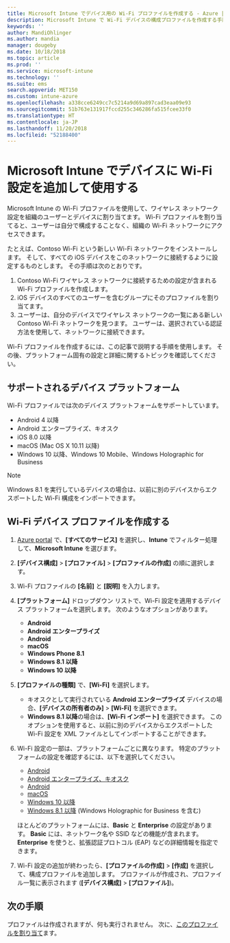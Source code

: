 ```yaml
---
title: Microsoft Intune でデバイス用の Wi-Fi プロファイルを作成する - Azure | Microsoft Docs
description: Microsoft Intune で Wi-Fi デバイスの構成プロファイルを作成する手順を説明します。 Android、Android エンタープライズ、Android キオスク、iOS、macOS、Windows 10 以降、Windows Holographic for Business 用のプロファイルを作成します。 これらのプロファイルは、証明書を使用するための Wi-Fi 接続の作成、EAP の種類の選択、認証方法の選択、プロキシの有効化、その他に使用します。
keywords: ''
author: MandiOhlinger
ms.author: mandia
manager: dougeby
ms.date: 10/18/2018
ms.topic: article
ms.prod: ''
ms.service: microsoft-intune
ms.technology: ''
ms.suite: ems
search.appverid: MET150
ms.custom: intune-azure
ms.openlocfilehash: a338cce6249cc7c5214a9d69a897cad3eaa09e93
ms.sourcegitcommit: 51b763e131917fccd255c346286fa515fcee33f0
ms.translationtype: HT
ms.contentlocale: ja-JP
ms.lasthandoff: 11/20/2018
ms.locfileid: "52188400"
---
```

# <a name="add-and-use-wi-fi-settings-on-your-devices-in-microsoft-intune"></a>Microsoft Intune でデバイスに Wi-Fi 設定を追加して使用する

Microsoft Intune の Wi-Fi プロファイルを使用して、ワイヤレス ネットワーク設定を組織のユーザーとデバイスに割り当てます。 Wi-Fi プロファイルを割り当てると、ユーザーは自分で構成することなく、組織の Wi-Fi ネットワークにアクセスできます。

たとえば、Contoso Wi-Fi という新しい Wi-Fi ネットワークをインストールします。 そして、すべての iOS デバイスをこのネットワークに接続するように設定するものとします。 その手順は次のとおりです。

1. Contoso Wi-Fi ワイヤレス ネットワークに接続するための設定が含まれる Wi-Fi プロファイルを作成します。
2. iOS デバイスのすべてのユーザーを含むグループにそのプロファイルを割り当てます。
3. ユーザーは、自分のデバイスでワイヤレス ネットワークの一覧にある新しい Contoso Wi-Fi ネットワークを見つます。 ユーザーは、選択されている認証方法を使用して、ネットワークに接続できます。

Wi-Fi プロファイルを作成するには、この記事で説明する手順を使用します。 その後、プラットフォーム固有の設定と詳細に関するトピックを確認してください。

## <a name="supported-device-platforms"></a>サポートされるデバイス プラットフォーム

Wi-Fi プロファイルでは次のデバイス プラットフォームをサポートしています。

- Android 4 以降
- Android エンタープライズ、キオスク
- iOS 8.0 以降
- macOS (Mac OS X 10.11 以降)
- Windows 10 以降、Windows 10 Mobile、Windows Holographic for Business

> [!NOTE]
> Windows 8.1 を実行しているデバイスの場合は、以前に別のデバイスからエクスポートした Wi-Fi 構成をインポートできます。

## <a name="create-a-wi-fi-device-profile"></a>Wi-Fi デバイス プロファイルを作成する

1. [Azure portal](https://portal.azure.com) で、**[すべてのサービス]** を選択し、**Intune** でフィルター処理して、**Microsoft Intune** を選びます。 
2. **[デバイス構成]** > **[プロファイル]** > **[プロファイルの作成]** の順に選択します。
3. Wi-Fi プロファイルの **[名前]** と **[説明]** を入力します。
4. **[プラットフォーム]** ドロップダウン リストで、Wi-Fi 設定を適用するデバイス プラットフォームを選択します。 次のようなオプションがあります。

    - **Android**
    - **Android エンタープライズ**
    - **Android**
    - **macOS**
    - **Windows Phone 8.1**
    - **Windows 8.1 以降**
    - **Windows 10 以降**

5. **[プロファイルの種類]** で、**[Wi-Fi]** を選択します。

    - キオスクとして実行されている **Android エンタープライズ** デバイスの場合、**[デバイスの所有者のみ]** > **[Wi-Fi]** を選択できます。
    - **Windows 8.1 以降**の場合は、**[Wi-Fi インポート]** を選択できます。 このオプションを使用すると、以前に別のデバイスからエクスポートした Wi-Fi 設定を XML ファイルとしてインポートすることができます。

6. Wi-Fi 設定の一部は、プラットフォームごとに異なります。 特定のプラットフォームの設定を確認するには、以下を選択してください。

    - [Android](wi-fi-settings-android.md)
    - [Android エンタープライズ、キオスク](wi-fi-settings-android-enterprise.md)
    - [Android](wi-fi-settings-ios.md)
    - [macOS](wi-fi-settings-macos.md)
    - [Windows 10 以降](wi-fi-settings-windows.md)
    - [Windows 8.1 以降](wi-fi-settings-import-windows-8-1.md) (Windows Holographic for Business を含む)

    ほとんどのプラットフォームには、**Basic** と **Enterprise** の設定があります。 **Basic** には、ネットワーク名や SSID などの機能が含まれます。 **Enterprise** を使うと、拡張認証プロトコル (EAP) などの詳細情報を指定できます。

7. Wi-Fi 設定の追加が終わったら、**[プロファイルの作成]** > **[作成]** を選択して、構成プロファイルを追加します。 プロファイルが作成され、プロファイル一覧に表示されます (**[デバイス構成]** > **[プロファイル]**)。

## <a name="next-steps"></a>次の手順

プロファイルは作成されますが、何も実行されません。 次に、[このプロファイルを割り当て](device-profile-assign.md)ます。
